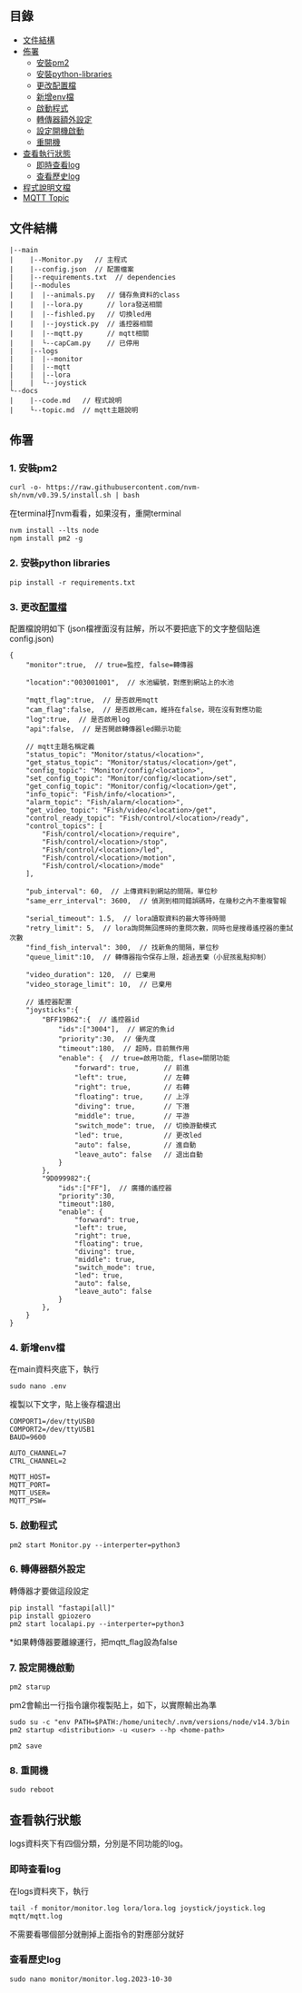 ## 目錄
* [文件結構](#文件結構)
* [佈署](#佈署)
  * [安裝pm2](#1-安裝pm2)
  * [安裝python-libraries](#2-安裝python-libraries)
  * [更改配置檔](#3-更改配置檔)
  * [新增env檔](#4-新增env檔)
  * [啟動程式](#5-啟動程式)
  * [轉傳器額外設定](#6-轉傳器額外設定)
  * [設定開機啟動](#7-設定開機啟動)
  * [重開機](#8-重開機)
* [查看執行狀態](#查看執行狀態)
  * [即時查看log](#即時查看log)
  * [查看歷史log](#查看歷史log)
* [程式說明文檔](docs/code.md)
* [MQTT Topic](docs/topic.md)

## 文件結構
```
|--main
|    |--Monitor.py   // 主程式
|    |--config.json  // 配置檔案
|    |--requirements.txt  // dependencies
|    |--modules
|    |  |--animals.py   // 儲存魚資料的class
|    |  |--lora.py      // lora發送相關
|    |  |--fishled.py   // 切換led用
|    |  |--joystick.py  // 遙控器相關
|    |  |--mqtt.py      // mqtt相關
|    |  └--capCam.py    // 已停用
|    |--logs
|    |  |--monitor
|    |  |--mqtt
|    |  |--lora
|    |  └--joystick
└--docs
|    |--code.md   // 程式說明
|    └--topic.md  // mqtt主題說明
```

## 佈署
### 1. 安裝pm2
```
curl -o- https://raw.githubusercontent.com/nvm-sh/nvm/v0.39.5/install.sh | bash
```
在terminal打nvm看看，如果沒有，重開terminal
```
nvm install --lts node
npm install pm2 -g
```
### 2. 安裝python libraries
```
pip install -r requirements.txt
```
### 3. 更改[配置檔](main/config.json)
配置檔說明如下
(json檔裡面沒有註解，所以不要把底下的文字整個貼進config.json)
```
{
    "monitor":true,  // true=監控, false=轉傳器
    
    "location":"003001001",  // 水池編號，對應到網站上的水池  

    "mqtt_flag":true,  // 是否啟用mqtt
    "cam_flag":false,  // 是否啟用cam，維持在false，現在沒有對應功能
    "log":true,  // 是否啟用log
    "api":false,  // 是否開啟轉傳器led顯示功能

    // mqtt主題名稱定義
    "status_topic": "Monitor/status/<location>",
    "get_status_topic": "Monitor/status/<location>/get",
    "config_topic": "Monitor/config/<location>",
    "set_config_topic": "Monitor/config/<location>/set",
    "get_config_topic": "Monitor/config/<location>/get",
    "info_topic": "Fish/info/<location>",
    "alarm_topic": "Fish/alarm/<location>",
    "get_video_topic": "Fish/video/<location>/get",
    "control_ready_topic": "Fish/control/<location>/ready",
    "control_topics": [
        "Fish/control/<location>/require",
        "Fish/control/<location>/stop",
        "Fish/control/<location>/led",
        "Fish/control/<location>/motion",
        "Fish/control/<location>/mode"
    ],

    "pub_interval": 60,  // 上傳資料到網站的間隔，單位秒
    "same_err_interval": 3600,  // 偵測到相同錯誤碼時，在幾秒之內不重複警報

    "serial_timeout": 1.5,  // lora讀取資料的最大等待時間
    "retry_limit": 5,  // lora詢問無回應時的重問次數，同時也是搜尋遙控器的重試次數
    "find_fish_interval": 300,  // 找新魚的間隔，單位秒
    "queue_limit":10,  // 轉傳器指令保存上限，超過丟棄（小屁孩亂點抑制）
    
    "video_duration": 120,  // 已棄用
    "video_storage_limit": 10,  // 已棄用

    // 遙控器配置
    "joysticks":{
        "BFF19B62":{  // 遙控器id
            "ids":["3004"],  // 綁定的魚id
            "priority":30,  // 優先度
            "timeout":180,  // 超時，目前無作用
            "enable": {  // true=啟用功能, flase=關閉功能
                "forward": true,      // 前進 
                "left": true,         // 左轉
                "right": true,        // 右轉
                "floating": true,     // 上浮
                "diving": true,       // 下潛
                "middle": true,       // 平游
                "switch_mode": true,  // 切換游動模式
                "led": true,          // 更改led
                "auto": false,        // 進自動
                "leave_auto": false   // 退出自動
            }
        },
        "9D099982":{
            "ids":["FF"],  // 廣播的遙控器
            "priority":30,
            "timeout":180,
            "enable": {
                "forward": true,
                "left": true,
                "right": true,
                "floating": true,
                "diving": true,
                "middle": true,
                "switch_mode": true,
                "led": true,
                "auto": false,
                "leave_auto": false
            }
        },
    }
}
```
### 4. 新增env檔

在main資料夾底下，執行
```
sudo nano .env
```
複製以下文字，貼上後存檔退出
```
COMPORT1=/dev/ttyUSB0
COMPORT2=/dev/ttyUSB1
BAUD=9600

AUTO_CHANNEL=7
CTRL_CHANNEL=2

MQTT_HOST=
MQTT_PORT=
MQTT_USER=
MQTT_PSW=
```
### 5. 啟動程式
```
pm2 start Monitor.py --interperter=python3
```
### 6. 轉傳器額外設定
轉傳器才要做這段設定
```
pip install "fastapi[all]"
pip install gpiozero
pm2 start localapi.py --interperter=python3
```
*如果轉傳器要離線運行，把mqtt_flag設為false
### 7. 設定開機啟動
```
pm2 starup
```
pm2會輸出一行指令讓你複製貼上，如下，以實際輸出為準
```
sudo su -c "env PATH=$PATH:/home/unitech/.nvm/versions/node/v14.3/bin pm2 startup <distribution> -u <user> --hp <home-path>
```
```
pm2 save
```
### 8. 重開機
```
sudo reboot
```
## 查看執行狀態
logs資料夾下有四個分類，分別是不同功能的log。
### 即時查看log
在logs資料夾下，執行
```
tail -f monitor/monitor.log lora/lora.log joystick/joystick.log mqtt/mqtt.log
```
不需要看哪個部分就刪掉上面指令的對應部分就好
### 查看歷史log
```
sudo nano monitor/monitor.log.2023-10-30
```
